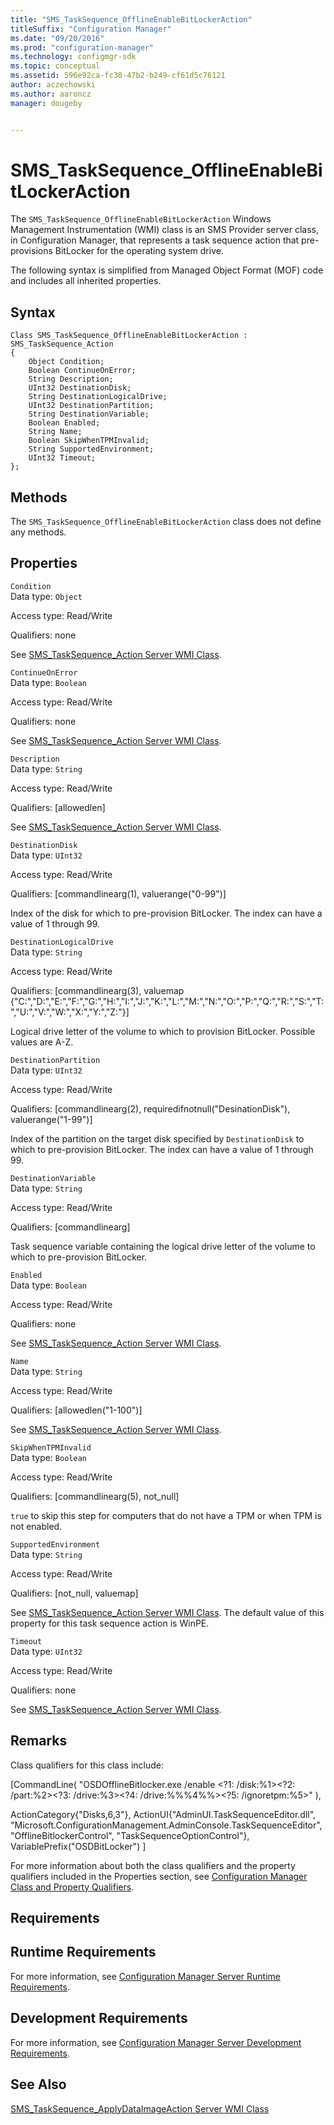 ```yaml
---
title: "SMS_TaskSequence_OfflineEnableBitLockerAction"
titleSuffix: "Configuration Manager"
ms.date: "09/20/2016"
ms.prod: "configuration-manager"
ms.technology: configmgr-sdk
ms.topic: conceptual
ms.assetid: 596e92ca-fc30-47b2-b249-cf61d5c76121
author: aczechowski
ms.author: aaroncz
manager: dougeby


---
```

# SMS_TaskSequence_OfflineEnableBitLockerAction
The `SMS_TaskSequence_OfflineEnableBitLockerAction` Windows Management Instrumentation (WMI) class is an SMS Provider server class, in Configuration Manager, that represents a task sequence action that pre-provisions BitLocker for the operating system drive.  

 The following syntax is simplified from Managed Object Format (MOF) code and includes all inherited properties.  

## Syntax  

```  
Class SMS_TaskSequence_OfflineEnableBitLockerAction : SMS_TaskSequence_Action  
{  
    Object Condition;  
    Boolean ContinueOnError;  
    String Description;  
    UInt32 DestinationDisk;  
    String DestinationLogicalDrive;  
    UInt32 DestinationPartition;  
    String DestinationVariable;  
    Boolean Enabled;  
    String Name;  
    Boolean SkipWhenTPMInvalid;  
    String SupportedEnvironment;  
    UInt32 Timeout;  
};  
```  

## Methods  
 The `SMS_TaskSequence_OfflineEnableBitLockerAction` class does not define any methods.  

## Properties  
 `Condition`  
 Data type: `Object`  

 Access type: Read/Write  

 Qualifiers: none  

 See [SMS_TaskSequence_Action Server WMI Class](../../../develop/reference/osd/sms_tasksequence_action-server-wmi-class.md).  

 `ContinueOnError`  
 Data type: `Boolean`  

 Access type: Read/Write  

 Qualifiers: none  

 See [SMS_TaskSequence_Action Server WMI Class](../../../develop/reference/osd/sms_tasksequence_action-server-wmi-class.md).  

 `Description`  
 Data type: `String`  

 Access type: Read/Write  

 Qualifiers: [allowedlen]  

 See [SMS_TaskSequence_Action Server WMI Class](../../../develop/reference/osd/sms_tasksequence_action-server-wmi-class.md).  

 `DestinationDisk`  
 Data type: `UInt32`  

 Access type: Read/Write  

 Qualifiers: [commandlinearg(1), valuerange("0-99")]  

 Index of the disk for which to pre-provision BitLocker. The index can have a value of 1 through 99.  

 `DestinationLogicalDrive`  
 Data type: `String`  

 Access type: Read/Write  

 Qualifiers: [commandlinearg(3), valuemap {"C:","D:","E:","F:","G:","H:","I:","J:","K:","L:","M:","N:","O:","P:","Q:","R:","S:","T:","U:","V:","W:","X:","Y:","Z:"}]  

 Logical drive letter of the volume to which to provision BitLocker. Possible values are A-Z.  

 `DestinationPartition`  
 Data type: `UInt32`  

 Access type: Read/Write  

 Qualifiers: [commandlinearg(2), requiredifnotnull("DesinationDisk"), valuerange("1-99")]  

 Index of the partition on the target disk specified by `DestinationDisk` to which to pre-provision BitLocker. The index can have a value of 1 through 99.  

 `DestinationVariable`  
 Data type: `String`  

 Access type: Read/Write  

 Qualifiers: [commandlinearg]  

 Task sequence variable containing the logical drive letter of the volume to which to pre-provision BitLocker.  

 `Enabled`  
 Data type: `Boolean`  

 Access type: Read/Write  

 Qualifiers: none  

 See [SMS_TaskSequence_Action Server WMI Class](../../../develop/reference/osd/sms_tasksequence_action-server-wmi-class.md).  

 `Name`  
 Data type: `String`  

 Access type: Read/Write  

 Qualifiers: [allowedlen("1-100")]  

 See [SMS_TaskSequence_Action Server WMI Class](../../../develop/reference/osd/sms_tasksequence_action-server-wmi-class.md).  

 `SkipWhenTPMInvalid`  
 Data type: `Boolean`  

 Access type: Read/Write  

 Qualifiers: [commandlinearg(5), not_null]  

 `true` to skip this step for computers that do not have a TPM or when TPM is not enabled.  

 `SupportedEnvironment`  
 Data type: `String`  

 Access type: Read/Write  

 Qualifiers: [not_null, valuemap]  

 See [SMS_TaskSequence_Action Server WMI Class](../../../develop/reference/osd/sms_tasksequence_action-server-wmi-class.md). The default value of this property for this task sequence action is WinPE.  

 `Timeout`  
 Data type: `UInt32`  

 Access type: Read/Write  

 Qualifiers: none  

 See [SMS_TaskSequence_Action Server WMI Class](../../../develop/reference/osd/sms_tasksequence_action-server-wmi-class.md).  

## Remarks  
 Class qualifiers for this class include:  

 [CommandLine(     "OSDOfflineBitlocker.exe /enable \<?1: /disk:%1>\<?2: /part:%2>\<?3: /drive:%3>\<?4: /drive:%%%4%%>\<?5: /ignoretpm:%5>"     ),  

 ActionCategory{"Disks,6,3"},     ActionUI{"AdminUI.TaskSequenceEditor.dll", "Microsoft.ConfigurationManagement.AdminConsole.TaskSequenceEditor", "OfflineBitlockerControl", "TaskSequenceOptionControl"},     VariablePrefix("OSDBitLocker")     ]  

 For more information about both the class qualifiers and the property qualifiers included in the Properties section, see [Configuration Manager Class and Property Qualifiers](../../../develop/reference/misc/class-and-property-qualifiers.md).  

## Requirements  

## Runtime Requirements  
 For more information, see [Configuration Manager Server Runtime Requirements](../../../develop/core/reqs/server-runtime-requirements.md).  

## Development Requirements  
 For more information, see [Configuration Manager Server Development Requirements](../../../develop/core/reqs/server-development-requirements.md).  

## See Also  
 [SMS_TaskSequence_ApplyDataImageAction Server WMI Class](../../../develop/reference/osd/sms_tasksequence_applydataimageaction-server-wmi-class.md)
